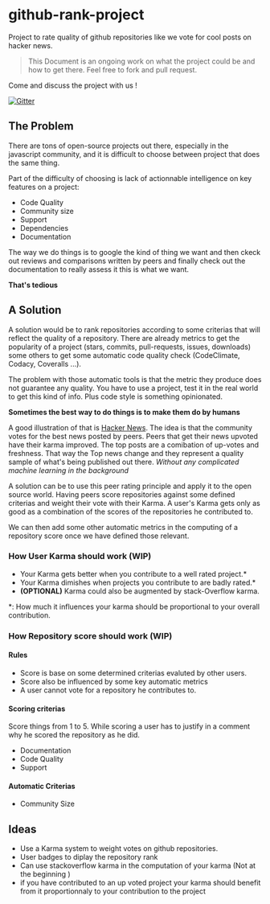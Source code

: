 # github-rank-project
Project to rate quality of github repositories like we vote for cool posts on hacker news.

> This Document is an ongoing work on what the project could be and how to get there. 
> Feel free to fork and pull request.

Come and discuss the project with us !

[![Gitter](https://badges.gitter.im/Join%20Chat.svg)](https://gitter.im/callicles/github-rank-project?utm_source=badge&utm_medium=badge&utm_campaign=pr-badge)

## The Problem
There are tons of open-source projects out there, especially in the javascript community, and it is difficult to choose between project that does the same thing.

Part of the difficulty of choosing is lack of actionnable intelligence on key features on a project:

* Code Quality
* Community size
* Support
* Dependencies
* Documentation

The way we do things is to google the kind of thing we want and then ckeck out reviews and comparisons written by peers and finally check out the documentation to really assess it this is what we want. 

**That's tedious**

## A Solution
A solution would be to rank repositories according to some criterias that will reflect the quality of a repository. There are already metrics to get the popularity of a project (stars, commits, pull-requests, issues, downloads) some others to get some automatic code quality check (CodeClimate, Codacy, Coveralls ...). 

The problem with those automatic tools is that the metric they produce does not guarantee any quality. You have to use a project, test it in the real world to get this kind of info. Plus code style is something opinionated.

**Sometimes the best way to do things is to make them do by humans**

A good illustration of that is [Hacker News](https://news.ycombinator.com/). The idea is that the community votes for the best news posted by peers. Peers that get their news upvoted have their karma improved. The top posts are a comibation of up-votes and freshness. That way the Top news change and they represent a quality sample of what's being published out there. *Without any complicated machine learning in the background*

A solution can be to use this peer rating principle and apply it to the open source world. Having peers score repositories against some defined criterias and weight their vote with their Karma. A user's Karma gets only as good as a combination of the scores of the repositories he contributed to.

We can then add some other automatic metrics in the computing of a repository score once we have defined those relevant.

### How User Karma should work (WIP)
* Your Karma gets better when you contribute to a well rated project.* 
* Your Karma dimishes when projects you contribute to are badly rated.*
* **(OPTIONAL)** Karma could also be augmented by stack-Overflow karma.

*: How much it influences your karma should be proportional to your overall contribution.

### How Repository score should work (WIP)
#### Rules
* Score is base on some determined criterias evaluted by other users.
* Score also be influenced by some key automatic metrics
* A user cannot vote for a repository he contributes to.

#### Scoring criterias 
Score things from 1 to 5. While scoring a user has to justify in a comment why he scored the repository as he did.

* Documentation
* Code Quality
* Support

#### Automatic Criterias
* Community Size

## Ideas
* Use a Karma system to weight votes on github repositories.
* User badges to diplay the repository rank
* Can use stackoverflow karma in the computation of your karma (Not at the beginning )
* if you have contributed to an up voted project your karma should benefit from it proportionnaly to your contribution to the project
